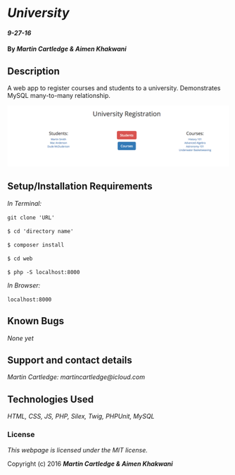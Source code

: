 # _University_

#### _9-27-16_

#### By _**Martin Cartledge &amp; Aimen Khakwani**_

## Description

A web app to register courses and students to a university. Demonstrates MySQL many-to-many relationship.

<img src="/web/screenshot.png" alt="a screenshot of the site">

## Setup/Installation Requirements

_In Terminal:_

`git clone 'URL'`

`$ cd 'directory name'`

`$ composer install`

`$ cd web`

`$ php -S localhost:8000`

_In Browser:_

`localhost:8000`

## Known Bugs

_None yet_

## Support and contact details

_Martin Cartledge: martincartledge@icloud.com_

## Technologies Used

_HTML,
CSS,
JS,
PHP,
Silex,
Twig,
PHPUnit,
MySQL_

### License

*This webpage is licensed under the MIT license.*

Copyright (c) 2016 **_Martin Cartledge &amp; Aimen Khakwani_**
